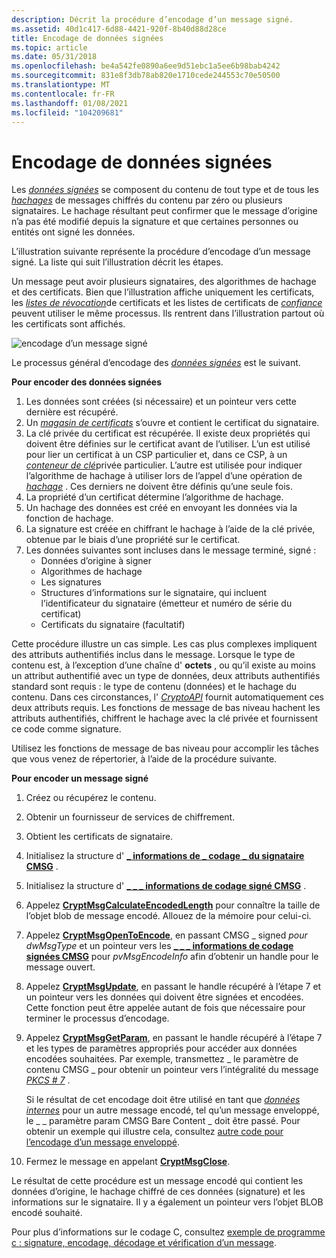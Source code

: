 ```yaml
---
description: Décrit la procédure d’encodage d’un message signé.
ms.assetid: 40d1c417-6d88-4421-920f-8b40d88d28ce
title: Encodage de données signées
ms.topic: article
ms.date: 05/31/2018
ms.openlocfilehash: be4a542fe0890a6ee9d51ebc1a5ee6b98bab4242
ms.sourcegitcommit: 831e8f3db78ab820e1710cede244553c70e50500
ms.translationtype: MT
ms.contentlocale: fr-FR
ms.lasthandoff: 01/08/2021
ms.locfileid: "104209681"
---
```

# <a name="encoding-signed-data"></a>Encodage de données signées

Les [*données signées*](../secgloss/s-gly.md) se composent du contenu de tout type et de tous les [*hachages*](../secgloss/h-gly.md) de messages chiffrés du contenu par zéro ou plusieurs signataires. Le hachage résultant peut confirmer que le message d’origine n’a pas été modifié depuis la signature et que certaines personnes ou entités ont signé les données.

L’illustration suivante représente la procédure d’encodage d’un message signé. La liste qui suit l’illustration décrit les étapes.

Un message peut avoir plusieurs signataires, des algorithmes de hachage et des certificats. Bien que l’illustration affiche uniquement les certificats, les [*listes de révocation*](../secgloss/c-gly.md)de certificats et les listes de certificats de [*confiance*](../secgloss/c-gly.md) peuvent utiliser le même processus. Ils rentrent dans l’illustration partout où les certificats sont affichés.

![encodage d’un message signé](images/signmsg2.png)

Le processus général d’encodage des [*données signées*](../secgloss/s-gly.md) est le suivant.

**Pour encoder des données signées**

1.  Les données sont créées (si nécessaire) et un pointeur vers cette dernière est récupéré.
2.  Un [*magasin de certificats*](../secgloss/c-gly.md) s’ouvre et contient le certificat du signataire.
3.  La clé privée du certificat est récupérée. Il existe deux propriétés qui doivent être définies sur le certificat avant de l’utiliser. L’un est utilisé pour lier un certificat à un CSP particulier et, dans ce CSP, à un [*conteneur de clé*](../secgloss/k-gly.md)privée particulier. L’autre est utilisée pour indiquer l’algorithme de hachage à utiliser lors de l’appel d’une opération de [*hachage*](../secgloss/h-gly.md) . Ces derniers ne doivent être définis qu’une seule fois.
4.  La propriété d’un certificat détermine l’algorithme de hachage.
5.  Un hachage des données est créé en envoyant les données via la fonction de hachage.
6.  La signature est créée en chiffrant le hachage à l’aide de la clé privée, obtenue par le biais d’une propriété sur le certificat.
7.  Les données suivantes sont incluses dans le message terminé, signé :
    -   Données d’origine à signer
    -   Algorithmes de hachage
    -   Les signatures
    -   Structures d’informations sur le signataire, qui incluent l’identificateur du signataire (émetteur et numéro de série du certificat)
    -   Certificats du signataire (facultatif)

Cette procédure illustre un cas simple. Les cas plus complexes impliquent des attributs authentifiés inclus dans le message. Lorsque le type de contenu est, à l’exception d’une chaîne d' **octets** , ou qu’il existe au moins un attribut authentifié avec un type de données, deux attributs authentifiés standard sont requis : le type de contenu (données) et le hachage du contenu. Dans ces circonstances, l' [*CryptoAPI*](../secgloss/c-gly.md) fournit automatiquement ces deux attributs requis. Les fonctions de message de bas niveau hachent les attributs authentifiés, chiffrent le hachage avec la clé privée et fournissent ce code comme signature.

Utilisez les fonctions de message de bas niveau pour accomplir les tâches que vous venez de répertorier, à l’aide de la procédure suivante.

**Pour encoder un message signé**

1.  Créez ou récupérez le contenu.
2.  Obtenir un fournisseur de services de chiffrement.
3.  Obtient les certificats de signataire.
4.  Initialisez la structure d' [**\_ informations de \_ codage \_ du signataire CMSG**](/windows/desktop/api/Wincrypt/ns-wincrypt-cmsg_signer_encode_info) .
5.  Initialisez la structure d' [**\_ \_ \_ informations de codage signé CMSG**](/windows/desktop/api/Wincrypt/ns-wincrypt-cmsg_signed_encode_info) .
6.  Appelez [**CryptMsgCalculateEncodedLength**](/windows/desktop/api/Wincrypt/nf-wincrypt-cryptmsgcalculateencodedlength) pour connaître la taille de l’objet blob de message encodé. Allouez de la mémoire pour celui-ci.
7.  Appelez [**CryptMsgOpenToEncode**](/windows/desktop/api/Wincrypt/nf-wincrypt-cryptmsgopentoencode), en passant CMSG \_ signed *pour dwMsgType* et un pointeur vers les [**\_ \_ \_ informations de codage signées CMSG**](/windows/desktop/api/Wincrypt/ns-wincrypt-cmsg_signed_encode_info) pour *pvMsgEncodeInfo* afin d’obtenir un handle pour le message ouvert.
8.  Appelez [**CryptMsgUpdate**](/windows/desktop/api/Wincrypt/nf-wincrypt-cryptmsgupdate), en passant le handle récupéré à l’étape 7 et un pointeur vers les données qui doivent être signées et encodées. Cette fonction peut être appelée autant de fois que nécessaire pour terminer le processus d’encodage.
9.  Appelez [**CryptMsgGetParam**](/windows/desktop/api/Wincrypt/nf-wincrypt-cryptmsggetparam), en passant le handle récupéré à l’étape 7 et les types de paramètres appropriés pour accéder aux données encodées souhaitées. Par exemple, transmettez \_ le paramètre de contenu CMSG \_ pour obtenir un pointeur vers l’intégralité du message [*PKCS \# 7*](../secgloss/p-gly.md) .

    Si le résultat de cet encodage doit être utilisé en tant que [*données internes*](../secgloss/i-gly.md) pour un autre message encodé, tel qu’un message enveloppé, le \_ \_ paramètre param CMSG Bare Content \_ doit être passé. Pour obtenir un exemple qui illustre cela, consultez [autre code pour l’encodage d’un message enveloppé](alternate-code-for-encoding-an-enveloped-message.md).

10. Fermez le message en appelant [**CryptMsgClose**](/windows/desktop/api/Wincrypt/nf-wincrypt-cryptmsgclose).

Le résultat de cette procédure est un message encodé qui contient les données d’origine, le hachage chiffré de ces données (signature) et les informations sur le signataire. Il y a également un pointeur vers l’objet BLOB encodé souhaité.

Pour plus d’informations sur le codage C, consultez [exemple de programme c : signature, encodage, décodage et vérification d’un message](example-c-program-signing-encoding-decoding-and-verifying-a-message.md).

 

 
